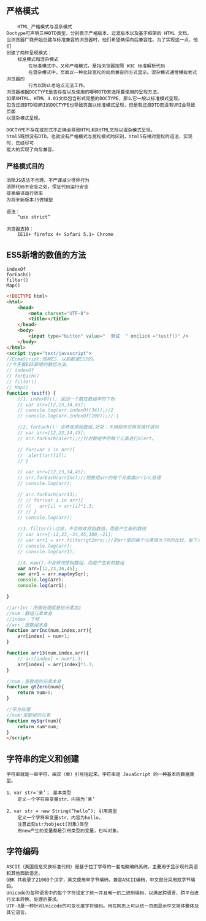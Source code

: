 ## 严格模式
		HTML_严格模式与混杂模式
	Doctype可声明三种DTD类型，分别表示严格版本、过渡版本以及基于框架的 HTML 文档。
	当浏览器厂商开始创建与标准兼容的浏览器时，他们希望确保向后兼容性。为了实现这一点，他们
	创建了两种呈现模式：
		标准模式和混杂模式
			在标准模式中，又称严格模式，是指浏览器按照 W3C 标准解析代码
			在混杂模式中，页面以一种比较宽松的向后兼容的方式显示。混杂模式通常模拟老式浏览器的
			行为以防止老站点无法工作。
	浏览器根据DOCTYPE是否存在以及使用的哪种DTD来选择要使用的呈现方法。
	如果XHTML、HTML 4.01文档包含形式完整的DOCTYPE，那么它一般以标准模式呈现。
	包含过渡DTD和URI的DOCTYPE也导致页面以标准模式呈现，但是有过渡DTD而没有URI会导致页面
	以混杂模式呈现。
	
	DOCTYPE不存在或形式不正确会导致HTML和XHTML文档以混杂模式呈现。
	html5既然没有DTD，也就没有严格模式与宽松模式的区别，html5有相对宽松的语法，实现时，已经尽可
	能大的实现了向后兼容。
	
### 严格模式目的
	消除JS语法不合理、不严谨减少怪异行为
	消除代码不安全之处，保证代码运行安全
	提高编译运行效率
	为将来新版本JS做铺垫
	
	语法：
		“use strict”
		
	浏览器支持：
		IE10+ firefox 4+ Safari 5.1+ Chrome

## ES5新增的数值的方法
	indexOf
	forEach()
	filter()
	Map()

```html
<!DOCTYPE html>
<html>
	<head>
		<meta charset="UTF-8">
		<title></title>
	</head>
	<body>
		<input type="button" value="  测试  " onclick ="testf()" />			
	</body>
</html>
<script type="text/javascript">
//EcmaScript:简称ES，以前都是ES3的。
//今天看ES5新增的数组方法。
// indexOf
// forEach()
// filter()
// Map()
function testf() {
	//1、indexOf(); 返回一个数在数组中的下标
	// var arr=[12,23,34,45];
	// console.log(arr.indexOf(34));//2
	// console.log(arr.indexOf(100));//-1

	//2、forEach(): 会修改原始数组,好处：不用程序员再写循环语句
	// var arr=[12,23,34,45];
	// arr.forEach(alert);//针对数组中的每个元素进行alert。

	// for(var i in arr){
	// 	alert(arr[i]);
	// }

	// var arr=[12,23,34,45];
	// arr.forEach(arrInc);//把数组arr的每个元素做arrInc处理
	// console.log(arr);

	// arr.forEach(arr13);
	// // for(var i in arr){
	// // 	arr[i] = arr[i]*1.3;
	// // }
	// console.log(arr);
	
	//3、filter();过滤，不会修改原始数组，而是产生新的数组
	// var arr=[-12,23,-34,45,100,-21];
	// var arr1 = arr.filter(gtZero);//把arr里的每个元素做大于0的比较，留下大于0的，放在arr1数组里。
	// console.log(arr);
	// console.log(arr1);

	//4、map();不会修改原始数组，而是产生新的数组
	var arr=[12,23,34,45];
	var arr1 = arr.map(mySqr);
	console.log(arr);
	console.log(arr1);

}

//arrInc：所做处理就是给元素加1
//num：数组元素本身
//index：下标
//arr：是数组本身
function arrInc(num,index,arr){
	arr[index] = num+1;
}

function arr13(num,index,arr){
	// arr[index] = num*1.3;
	arr[index] = arr[index]*1.3;
}

//num：是数组的元素本身
function gtZero(num){
	return num>0;
}

//平方处理
//num:是数组的元素
function mySqr(num){
	return num*num;
}
</script>
```

## 字符串的定义和创建
	字符串就是一串字符，由双（单）引号括起来。字符串是 JavaScript 的一种基本的数据类型。
		
	1、var str=‘亲’； 基本类型
		定义一个字符串变量str，内容为‘亲’
		
	2、var str = new String(“hello”); 引用类型
		定义一个字符串变量str，内容为hello，
		注意此刻str为object(对象)类型
		用new产生的变量都是引用类型的变量，也叫对象。
		
## 字符编码
	ASCII（美国信息交换标准代码）是基于拉丁字母的一套电脑编码系统，主要用于显示现代英语和其他西欧语言。
	GBK 共收录了21003个汉字，英文使用单字节编码，兼容ASCII编码，中文部分采用双字节编码。
	Unicode为每种语言中的每个字符设定了统一并且唯一的二进制编码，以满足跨语言、跨平台进行文本转换、处理的要求。
	UTF-8是一种针对Unicode的可变长度字符编码。用在网页上可以统一页面显示中文简体繁体及其它语言。

	
		
	
	